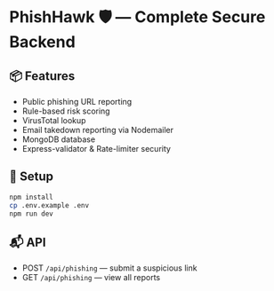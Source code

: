 # PhishHawk 🛡️ — Complete Secure Backend

## 📦 Features
- Public phishing URL reporting
- Rule-based risk scoring
- VirusTotal lookup
- Email takedown reporting via Nodemailer
- MongoDB database
- Express-validator & Rate-limiter security

## 🚀 Setup
```bash
npm install
cp .env.example .env
npm run dev
```

## 📬 API
- POST `/api/phishing` — submit a suspicious link
- GET `/api/phishing` — view all reports
